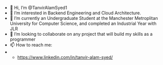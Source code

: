 - 👋 Hi, I’m @TanvirAlamSyed1
- 👀 I’m interested in Backend Engineering and Cloud Architecture.
- 🌱 I’m currently an Undergraduate Student at the Manchester Metroplitan University for Computer Science, and completed an Industrial Year with JLR
- 💞️ I’m looking to collaborate on any project that will build my skills as a programmer
- 📫 How to reach me:
- - https://www.linkedin.com/in/tanvir-alam-syed/

<!---
TanvirAlamSyed1/TanvirAlamSyed1 is a ✨ special ✨ repository because its `README.md` (this file) appears on your GitHub profile.
You can click the Preview link to take a look at your changes.
--->
